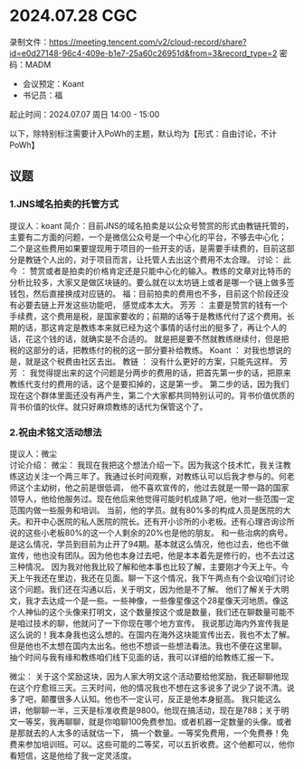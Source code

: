 # 2024.07.28 CGC

录制文件：https://meeting.tencent.com/v2/cloud-record/share?id=e0d27148-96c4-409e-b1e7-25a60c26951d&from=3&record_type=2
密码：MADM

- 会议预定：Koant
- 书记员：福

起止时间：2024.07.07 周日 14:00 - 15:00

以下，除特别标注需要计入PoWh的主题，默认均为【形式：自由讨论，不计PoWh】

## 议题

### 1.JNS域名拍卖的托管方式
提议人：koant
简介：目前JNS的域名拍卖是以公众号赞赏的形式由教链托管的，主要有二方面的问题，一个是微信公众号是一个中心化的平台，不够去中心化；
二个是这些费用如果要提现用于项目的一些开支的话，是需要手续费的，目前这部分是教链个人出的，对于项目而言，让托管人去出这个费用不太合理。
讨论：
此今 ：
赞赏或者是拍卖的价格肯定还是只能中心化的输入。教练的文章对比特币的分析比较多，大家又是做区块链的。要么就在以太坊链上或者是哪一个链上做多签钱包，然后直接换成对应链的。
福：目前拍卖的费用也不多，目前这个阶段还没有必要去链上开发这些功能吧， 感觉成本太大。
芳芳 ：
主要是赞赏的钱有一个手续费，这个费用是税，是国家要收的；前期的话等于是教练代付了这个费用。长期的话，那这肯定是教练本来就已经为这个事情的话付出的挺多了，再让个人的话，花这个钱的话，就确实是不合适的。
就是把是要不然就教练继续付，但是把税的这部分的话，把教练付的税的这一部分要补给教练。
Koant ：
对我也想说的是，就是这个税费由社区去出。
教链 ：
没有什么更好的方案，只能先这样。
芳芳 ：
我觉得提出来的这个问题是分两步的费用的话，把首先第一步的话，把原来教练代支付的费用的话，这个是要扣掉的，这是第一步。
第二步的话，因为我们现在这个群体里面还没有再产生，第二个大家都共同特别认可的。背书价值优质的背书价值的伙伴。就只好麻烦教练的话代为保管这个了。


### 2.祝由术铭文活动想法
提议人：微尘   
讨论介绍：
微尘：
我现在我把这个想法介绍一下。因为我这个技术忙，我关注教练这边关注一个两三年了。我通过长时间观察，对教练认可以后我才参与的。何老师这个主幼树，他之前是很低调，
他不喜欢宣传的，他过去就是一带一路的国家领导人，他给他服务过。现在他后来他觉得可能时机成熟了吧，他对一些范围一定范围内做一些服务和培训。
当前，他的学员。就有80%多的构成人员是医院的大夫。和开中心医院的私人医院的院长。还有开小诊所的小老板。还有心理咨询诊所说的这些小老板80%的这一个人剩余的20%也是他的朋友。
和一些治病的病号。是这么情况，学员到目前为止开了94期。基本就这么情况，他也过去，他也不做宣传，他也没有团队。因为他也本身过去吧，他是本本着先是修行的，也不去过这三种情况。
因为我对他我比较了解和他本事也比较了解，主要刚才今天上午。今天上午我还在里边，我还在见面。聊一下这个情况，我下午两点有个会议咱们讨论这个问题。我们还在沟通以后，关于明文，因为他是不了解。
他们了解关于大明文，我才去达成一个是一些。一些神像，一些像星像这个28星像天河地质。像这个人神仙的这个头像来打明文，这个数量按这个或是数量，我们还在聊数量可能不是咱过技术的聊，他就问了一下你现在哪个地方宣传。
我说那边海内外宣传我是这么说的！我本身我也这么想的。在国内在海外这块能宣传出去，我也不太了解。但是他也不太想在国内太出名。他也不想谈一些想法看法。我也不便在这里聊。
抽个时间与我有缘和教练咱们线下见面的话，我可以详细的给教练汇报一下。

微尘：
关于这个奖励这块，因为人家大明文这个活动要给他奖励，我还聊聊他现在这个疗愈班三天。三天时间，他的情况我也不想在这多说多了说少了说不清。说多了吧，颠覆很多人认知。他也不一定认可，反正是他本身挺高。
我只能这么讲，他聊聊一半，三天是标准收费是9800。他现在搞活动，现在是788；关于明文一等奖，我再聊聊，就是你咱聊100免费参加。或者机器一定数量的头像。或者是那就去的人太多的话就估一下，
搞一个数量。一等奖免费用，一个免费券！免费来参加培训班。可以。这些可能的二等奖，可以五折收费。这个他都可以，他你看短信，这是他给了我一定灵活度。






















